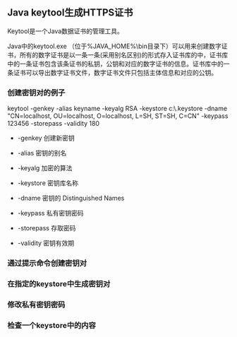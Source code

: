 ## Java keytool生成HTTPS证书

Keytool是一个Java数据证书的管理工具。

Java中的keytool.exe （位于%JAVA_HOME%\bin目录下）可以用来创建数字证书，所有的数字证书是以一条一条(采用别名区别)的形式存入证书库的中，证书库中的一条证书包含该条证书的私钥，公钥和对应的数字证书的信息。证书库中的一条证书可以导出数字证书文件，数字证书文件只包括主体信息和对应的公钥。


### 创建密钥对的例子

keytool -genkey -alias keyname -keyalg RSA -keystore c:\\.keystore -dname "CN=localhost, OU=localhost, O=localhost, L=SH, ST=SH, C=CN" -keypass 123456 -storepass -validity 180

* -genkey 创建新密钥

* -alias 密钥的别名

* -keyalg 加密的算法

* -keystore 密钥库名称

* -dname 密钥的 Distinguished Names

* -keypass 私有密钥密码

* -storepass 存取密码

* -validity 密钥有效期

### 通过提示命令创建密钥对

### 在指定的keystore中生成密钥对

### 修改私有密钥密码

### 检查一个keystore中的内容
